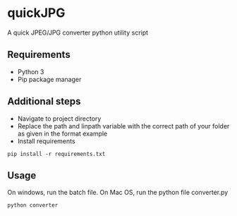 # quickJPG
 A quick JPEG/JPG converter python utility script

## Requirements
- Python 3
- Pip package manager

## Additional steps
- Navigate to project directory
- Replace the path and linpath variable with the correct path of your folder as given in the format example
- Install requirements
```shell
pip install -r requirements.txt
```

## Usage
On windows, run the batch file.
On Mac OS, run the python file converter.py
```shell
python converter
```